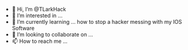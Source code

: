 - 👋 Hi, I’m @TLarkHack
- 👀 I’m interested in ...
- 🌱 I’m currently learning ... how to stop a hacker messing with my IOS Software
- 💞️ I’m looking to collaborate on ...
- 📫 How to reach me ...

<!---
TLarkHack/TLarkHack is a ✨ special ✨ repository because its `README.md` (this file) appears on your GitHub profile.
You can click the Preview link to take a look at your changes.
--->

